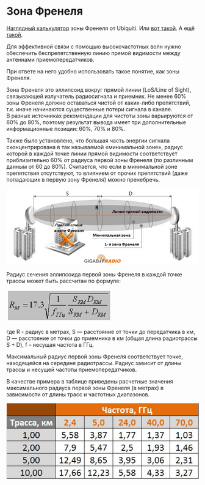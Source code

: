 # Зона Френеля

[Наглядный калькулятор](https://airlink.ubnt.com/#/) зоны Френеля от Ubiquiti. Или [вот такой](http://www.wirelessconnections.net/calcs/FresnelZone.asp). А ещё [такой](http://www.everythingrf.com/rf-calculators/fresnel-zone-calculator).

Для эффективной связи с помощью высокочастотных волн нужно обеспечить беспрепятственную линию прямой видимости между антеннами приемопередатчиков.

При ответе на него удобно использовать такое понятие, как зоны Френеля.

Зона Френеля это эллипсоид вокруг прямой линии \(LoS/Line of Sight\), связывающей излучатель радиосигнала и приемник. Не менее 60% зоны Френеля должно оставаться чистой от каких-либо препятствий, т.к. иначе начинаются существенные потери сигнала в канале.  
В разных источниках рекомендации для чистоты зоны варьируются от 60% до 80%, поэтому результат вывода имеет три дополнительные информационные позиции: 60%, 70% и 80%.

Также было установлено, что большая часть энергии сигнала сконцентрирована в так называемой «минимальной зоне», радиус которой в каждой точке линии прямой видимости соответствует приблизительно 60% от радиуса первой зоны Френеля \(по различным данным от 60 до 80%\).  Считается, что если в минимальной зоне препятствия отсутствуют, то влиянием от прочих препятствий  \(даже попадающих в первую зону Френеля\) можно пренебречь.

![](../../.gitbook/assets/1%20%281%29.jpg)

Радиус сечения эллипсоида первой зоны Френеля в каждой точке трассы может быть рассчитан по формуле:

![](../../.gitbook/assets/2%20%281%29.gif)

где R - радиус в метрах, S — расстояние от точки до передатчика в км, D — расстояние от точки до приемника в км \(общая длина радиотрассы S + D\), f – несущая частота в ГГц.  
  
Максимальный радиус первой зоны Френеля соответствует точке, находящейся на середине радиотрассы. Радиус зависит от длины трассы и несущей частоты приемопередатчиков.  
  
В качестве примера в таблице приведены расчетные значения максимального радиуса первой зоны Френеля \(в метрах\) в зависимости от длины трасс и частотных диапазонов.

![](../../.gitbook/assets/3.jpg)

